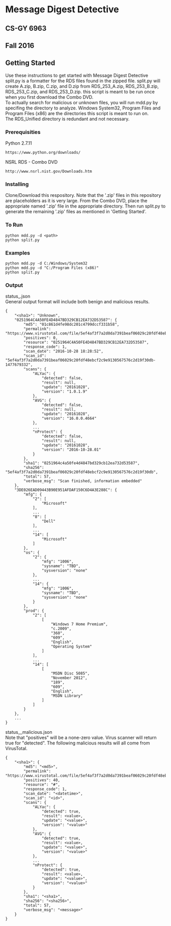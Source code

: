 # Message Digest Detective

## CS-GY 6963
## Fall 2016
##

## Getting Started

Use these instructions to get started with Message Digest Detective  
split.py is a formatter for the RDS files found in the zipped file. split.py will create A.zip, B.zip, C.zip, and D.zip from RDS_253_A.zip, RDS_253_B.zip, RDS_253_C.zip, and RDS_253_D.zip. this script is meant to be run once when you first download the Combo DVD.  
To actually search for malicious or unknown files, you will run mdd.py by specifing the directory to analyze. Windows System32, Program Files and Program Files (x86) are the directories this script is meant to run on.  
The RDS_Unified directory is redundant and not necessary.

### Prerequisities

Python 2.7.11

```
https://www.python.org/downloads/
```
NSRL RDS - Combo DVD

```
http://www.nsrl.nist.gov/Downloads.htm
```

### Installing

Clone/Download this respository. Note that the '.zip' files in this repository are placeholders as it is very large. From the Combo DVD, place the appropriate named '.zip' file in the appropriate directory. Then run split.py to generate the remaining '.zip' files as mentioned in 'Getting Started'.

### To Run
```
python mdd.py -d <path>
python split.py
```

### Examples
```
python mdd.py -d C:/Windows/System32
python mdd.py -d "C:/Program Files (x86)"
python split.py
```

### Output

status_<datetime>.json  
General output format will include both benign and malicious results.
```
{
    "<sha1>": "Unknown",
    "0251964C4A50FE4D4847BD329CB12EA732D53587": {
        "md5": "01c861d4fe98dc201c4799dccf331b58",
        "permalink": "https://www.virustotal.com/file/5ef4af3f7a2d0da7391beaf06029c20fdf48ebcf2c9e9130567576c2d19f30db/analysis/1477679332/",
        "positives": 0,
        "resource": "0251964C4A50FE4D4847BD329CB12EA732D53587",
        "response_code": 1,
        "scan_date": "2016-10-28 18:28:52",
        "scan_id": "5ef4af3f7a2d0da7391beaf06029c20fdf48ebcf2c9e9130567576c2d19f30db-1477679332",
        "scans": {
            "ALYac": {
                "detected": false,
                "result": null,
                "update": "20161028",
                "version": "1.0.1.9"
            },
            "AVG": {
                "detected": false,
                "result": null,
                "update": "20161028",
                "version": "16.0.0.4664"
            },
            ...
            "nProtect": {
                "detected": false,
                "result": null,
                "update": "20161028",
                "version": "2016-10-28.01"
            }
        },
        "sha1": "0251964c4a50fe4d4847bd329cb12ea732d53587",
        "sha256": "5ef4af3f7a2d0da7391beaf06029c20fdf48ebcf2c9e9130567576c2d19f30db",
        "total": 57,
        "verbose_msg": "Scan finished, information embedded"
    },
    "3DE026EAD09443B90E951AFDAF150C6D4A3E288C": {
        "mfg": {
            "2": [
                "Microsoft"
            ],
            ...
            "8": [
                "Dell"
            ],
            ...
            "14": [
                "Microsoft"
            ]
        },
        "os": {
            "2": {
                "mfg": "1006",
                "sysname": "TBD",
                "sysversion": "none"
            },
            ...
            "14": {
                "mfg": "1006",
                "sysname": "TBD",
                "sysversion": "none"
            }
        },
        "prod": {
            "2": [
                [
                    "Windows 7 Home Premium",
                    "c.2009",
                    "360",
                    "609",
                    "English",
                    "Operating System"
                ]
            ],
            ...
            "14": [
                [
                    "MSDN Disc 5085",
                    "November 2012",
                    "189",
                    "609",
                    "English",
                    "MSDN Library"
                ]
            ]
        }
    },
    ...
}
```

status_<datetime>_malicious.json  
Note that "positives" will be a none-zero value. Virus scanner will return true for "detected". The following malicious results will all come from VirusTotal.
```
{
    "<sha1>": {
        "md5": "<md5>",
        "permalink": "https://www.virustotal.com/file/5ef4af3f7a2d0da7391beaf06029c20fdf48ebcf2c9e9130567576c2d19f30db/analysis/1477679332/",
        "positives": 40,
        "resource": "#",
        "response_code": 1,
        "scan_date": "<datetime>",
        "scan_id": "<id>",
        "scans": {
            "ALYac": {
                "detected": true,
                "result": <value>,
                "update": "<value>",
                "version": "<value>"
            },
            "AVG": {
                "detected": true,
                "result": <value>,
                "update": "<value>",
                "version": "<value>"
            },
            ...
            "nProtect": {
                "detected": true,
                "result": <value>,
                "update": "<value>",
                "version": "<value>"
            }
        },
        "sha1": "<sha1>",
        "sha256": "<sha256>",
        "total": 57,
        "verbose_msg": "<message>"
    }
}
```
